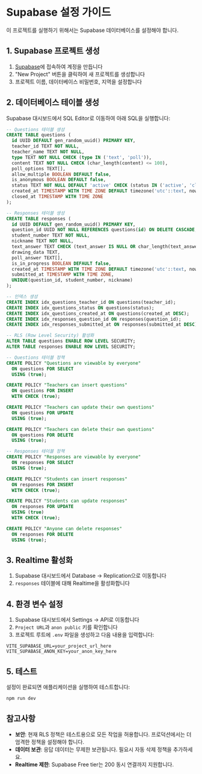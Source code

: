 # Supabase 설정 가이드

이 프로젝트를 실행하기 위해서는 Supabase 데이터베이스를 설정해야 합니다.

## 1. Supabase 프로젝트 생성

1. [Supabase](https://supabase.com)에 접속하여 계정을 만듭니다
2. "New Project" 버튼을 클릭하여 새 프로젝트를 생성합니다
3. 프로젝트 이름, 데이터베이스 비밀번호, 지역을 설정합니다

## 2. 데이터베이스 테이블 생성

Supabase 대시보드에서 SQL Editor로 이동하여 아래 SQL을 실행합니다:

```sql
-- Questions 테이블 생성
CREATE TABLE questions (
  id UUID DEFAULT gen_random_uuid() PRIMARY KEY,
  teacher_id TEXT NOT NULL,
  teacher_name TEXT NOT NULL,
  type TEXT NOT NULL CHECK (type IN ('text', 'poll')),
  content TEXT NOT NULL CHECK (char_length(content) <= 100),
  poll_options TEXT[],
  allow_multiple BOOLEAN DEFAULT false,
  is_anonymous BOOLEAN DEFAULT false,
  status TEXT NOT NULL DEFAULT 'active' CHECK (status IN ('active', 'closed', 'deleted')),
  created_at TIMESTAMP WITH TIME ZONE DEFAULT timezone('utc'::text, now()) NOT NULL,
  closed_at TIMESTAMP WITH TIME ZONE
);

-- Responses 테이블 생성
CREATE TABLE responses (
  id UUID DEFAULT gen_random_uuid() PRIMARY KEY,
  question_id UUID NOT NULL REFERENCES questions(id) ON DELETE CASCADE,
  student_number TEXT NOT NULL,
  nickname TEXT NOT NULL,
  text_answer TEXT CHECK (text_answer IS NULL OR char_length(text_answer) <= 100),
  drawing_data TEXT,
  poll_answer TEXT[],
  is_in_progress BOOLEAN DEFAULT false,
  created_at TIMESTAMP WITH TIME ZONE DEFAULT timezone('utc'::text, now()) NOT NULL,
  submitted_at TIMESTAMP WITH TIME ZONE,
  UNIQUE(question_id, student_number, nickname)
);

-- 인덱스 생성
CREATE INDEX idx_questions_teacher_id ON questions(teacher_id);
CREATE INDEX idx_questions_status ON questions(status);
CREATE INDEX idx_questions_created_at ON questions(created_at DESC);
CREATE INDEX idx_responses_question_id ON responses(question_id);
CREATE INDEX idx_responses_submitted_at ON responses(submitted_at DESC);

-- RLS (Row Level Security) 활성화
ALTER TABLE questions ENABLE ROW LEVEL SECURITY;
ALTER TABLE responses ENABLE ROW LEVEL SECURITY;

-- Questions 테이블 정책
CREATE POLICY "Questions are viewable by everyone"
  ON questions FOR SELECT
  USING (true);

CREATE POLICY "Teachers can insert questions"
  ON questions FOR INSERT
  WITH CHECK (true);

CREATE POLICY "Teachers can update their own questions"
  ON questions FOR UPDATE
  USING (true);

CREATE POLICY "Teachers can delete their own questions"
  ON questions FOR DELETE
  USING (true);

-- Responses 테이블 정책
CREATE POLICY "Responses are viewable by everyone"
  ON responses FOR SELECT
  USING (true);

CREATE POLICY "Students can insert responses"
  ON responses FOR INSERT
  WITH CHECK (true);

CREATE POLICY "Students can update responses"
  ON responses FOR UPDATE
  USING (true)
  WITH CHECK (true);

CREATE POLICY "Anyone can delete responses"
  ON responses FOR DELETE
  USING (true);
```

## 3. Realtime 활성화

1. Supabase 대시보드에서 Database → Replication으로 이동합니다
2. `responses` 테이블에 대해 Realtime을 활성화합니다

## 4. 환경 변수 설정

1. Supabase 대시보드에서 Settings → API로 이동합니다
2. `Project URL`과 `anon public` 키를 확인합니다
3. 프로젝트 루트에 `.env` 파일을 생성하고 다음 내용을 입력합니다:

```env
VITE_SUPABASE_URL=your_project_url_here
VITE_SUPABASE_ANON_KEY=your_anon_key_here
```

## 5. 테스트

설정이 완료되면 애플리케이션을 실행하여 테스트합니다:

```bash
npm run dev
```

## 참고사항

- **보안**: 현재 RLS 정책은 테스트용으로 모든 작업을 허용합니다. 프로덕션에서는 더 엄격한 정책을 설정해야 합니다.
- **데이터 보관**: 응답 데이터는 무제한 보관됩니다. 필요시 자동 삭제 정책을 추가하세요.
- **Realtime 제한**: Supabase Free tier는 200 동시 연결까지 지원합니다.
